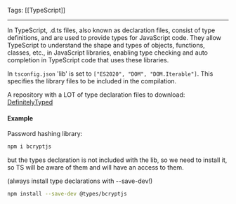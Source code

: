 
Tags: [[TypeScript]]

---

In TypeScript, .d.ts files, also known as declaration files, consist of type definitions, and are used to provide types for JavaScript code. They allow TypeScript to understand the shape and types of objects, functions, classes, etc., in JavaScript libraries, enabling type checking and auto completion in TypeScript code that uses these libraries.  
  
In `tsconfig.json` 'lib' is set to `["ES2020", "DOM", "DOM.Iterable"]`. This specifies the library files to be included in the compilation.  

A repository with a LOT of type declaration files to download:
[DefinitelyTyped](https://github.com/DefinitelyTyped/DefinitelyTyped)  

#### Example

Password hashing library:
  
```sh  
npm i bcryptjs  
```  

but the types declaration is not included with the lib, so we need to install it, so TS will be aware of them and will have an access to them.

(always install type declarations with --save-dev!)
```sh  
npm install --save-dev @types/bcryptjs  
```